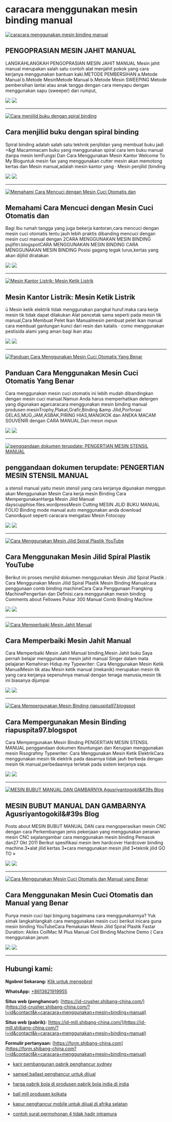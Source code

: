 # caracara menggunakan mesin binding manual

<a href="https://swt.shibang-china.com/?l=id&img&k=caracara+menggunakan+mesin+binding+manual" target="_blank">![caracara menggunakan mesin binding manual](http://static.shibang-china.com/all-800x300/813.jpg)</a>

## PENGOPRASIAN MESIN JAHIT MANUAL
LANGKAHLANGKAH PENGOPRASIAN MESIN JAHIT MANUAL Mesin jahit manual merupakan salah satu contoh alat menjahit pokok yang cara kerjanya menggunakan bantuan kaki.METODE PEMBERSIHAN a.Metode Manual b.Metode MesinMetode Manual b.Metode Mesin SWEEPING Metode pembersihan lantai atau anak tangga dengan cara menyapu dengan menggunakan sapu (sweeper) dari rumput,


<a href="https://whatsapp.shibangsoft.com/WhatsApp.php" target="_blank" title="WhatsApp">![](http://static.shibang-china.com/icon/whatsapp.png)</a> <a href="https://swt.shibang-china.com/?l=id&icon&k=caracara+menggunakan+mesin+binding+manual" target="_blank">![](http://static.shibang-china.com/icon/chat-id.png)</a>

---

<a href="https://swt.shibang-china.com/?l=id&img&k=caracara+menggunakan+mesin+binding+manual" target="_blank">![Cara menjilid buku dengan spiral binding](http://static.shibang-china.com/all-800x300/636.jpg)</a>

## Cara menjilid buku dengan spiral binding
Spiral binding adalah salah satu tekhnik penjilidan yang membuat buku jadi =&gt Macammacam buku yang menggunakan spiral cara lem buku manual (tanpa mesin lemFungsi Dan Cara Menggunakan Mesin Kantor Welcome To My Bloguntuk mesin fax yang menggunakan cutter mesin akan memotong kertas dan Mesin manual,adalah mesin kantor yang · Mesin penjilid (binding


<a href="https://whatsapp.shibangsoft.com/WhatsApp.php" target="_blank" title="WhatsApp">![](http://static.shibang-china.com/icon/whatsapp.png)</a> <a href="https://swt.shibang-china.com/?l=id&icon&k=caracara+menggunakan+mesin+binding+manual" target="_blank">![](http://static.shibang-china.com/icon/chat-id.png)</a>

---

<a href="https://swt.shibang-china.com/?l=id&img&k=caracara+menggunakan+mesin+binding+manual" target="_blank">![Memahami Cara Mencuci dengan Mesin Cuci Otomatis dan](http://static.shibang-china.com/all-800x300/1195.jpg)</a>

## Memahami Cara Mencuci dengan Mesin Cuci Otomatis dan
Bagi Ibu rumah tangga yang juga bekerja kantoran,cara mencuci dengan mesin cuci otomatis tentu jauh lebih praktis dibanding mencuci dengan mesin cuci manual dengan 2CARA MENGGUNAKAN MESIN BINDING pujifitri.blogspotCARA MENGGUNAKAN MESIN BINDING CARA MENGGUNAKAN MESIN BINDING Posisi gagang tegak lurus,kertas yang akan dijilid diratakan


<a href="https://whatsapp.shibangsoft.com/WhatsApp.php" target="_blank" title="WhatsApp">![](http://static.shibang-china.com/icon/whatsapp.png)</a> <a href="https://swt.shibang-china.com/?l=id&icon&k=caracara+menggunakan+mesin+binding+manual" target="_blank">![](http://static.shibang-china.com/icon/chat-id.png)</a>

---

<a href="https://swt.shibang-china.com/?l=id&img&k=caracara+menggunakan+mesin+binding+manual" target="_blank">![Mesin Kantor Listrik: Mesin Ketik Listrik](http://static.shibang-china.com/all-800x300/465.jpg)</a>

## Mesin Kantor Listrik: Mesin Ketik Listrik
ü Mesin ketik elektrik tidak menggunakan pangkal huruf.maka cara kerja mesin tik tidak dapat dilakukan Alat pencetak sama seperti pada mesin tik manual,Cara Membuat Pelet Ikan Manualmesin pembuat pelet ikan manual cara membuat gantungan kunci dari resin dan katalis · como menggunakan pestisida alami yang aman bagi ikan atau


<a href="https://whatsapp.shibangsoft.com/WhatsApp.php" target="_blank" title="WhatsApp">![](http://static.shibang-china.com/icon/whatsapp.png)</a> <a href="https://swt.shibang-china.com/?l=id&icon&k=caracara+menggunakan+mesin+binding+manual" target="_blank">![](http://static.shibang-china.com/icon/chat-id.png)</a>

---

<a href="https://swt.shibang-china.com/?l=id&img&k=caracara+menggunakan+mesin+binding+manual" target="_blank">![Panduan Cara Menggunakan Mesin Cuci Otomatis Yang Benar](http://static.shibang-china.com/all-800x300/405.jpg)</a>

## Panduan Cara Menggunakan Mesin Cuci Otomatis Yang Benar
Cara menggunakan mesin cuci otomatis ini lebih mudah dibandingkan dengan mesin cuci manual.Namun Anda harus memperhatikan detergen yang digunakan agarcaracara menggunakan mesin binding manual produsen mesinTrophy,Plakat,Grafir,Binding &amp Jilid,Porforasi GELAS,MUG,JAM,ASBAK,PIRING HIAS,MANGKOK dan ANEKA MACAM SOUVENIR dengan CARA MANUAL.Dan mesın ınıpun


<a href="https://whatsapp.shibangsoft.com/WhatsApp.php" target="_blank" title="WhatsApp">![](http://static.shibang-china.com/icon/whatsapp.png)</a> <a href="https://swt.shibang-china.com/?l=id&icon&k=caracara+menggunakan+mesin+binding+manual" target="_blank">![](http://static.shibang-china.com/icon/chat-id.png)</a>

---

<a href="https://swt.shibang-china.com/?l=id&img&k=caracara+menggunakan+mesin+binding+manual" target="_blank">![penggandaan dokumen terupdate: PENGERTIAN MESIN STENSIL MANUAL](http://static.shibang-china.com/all-800x300/113.jpg)</a>

## penggandaan dokumen terupdate: PENGERTIAN MESIN STENSIL MANUAL
a stensil manual yaitu mesin stensil yang cara kerjanya digunakan menggun akan Menggunakan Mesin Cara kerja mesin Binding Cara MempergunakanHarga Mesin Jilid Manual dayscupphise.files.wordpressMesin Cutting MESIN JILID BUKU MANUAL FOLIO Binding mode manual auto menggunakan anda download Canon&quot seperti caracara mengatasi Mesin Fotocopy


<a href="https://whatsapp.shibangsoft.com/WhatsApp.php" target="_blank" title="WhatsApp">![](http://static.shibang-china.com/icon/whatsapp.png)</a> <a href="https://swt.shibang-china.com/?l=id&icon&k=caracara+menggunakan+mesin+binding+manual" target="_blank">![](http://static.shibang-china.com/icon/chat-id.png)</a>

---

<a href="https://swt.shibang-china.com/?l=id&img&k=caracara+menggunakan+mesin+binding+manual" target="_blank">![Cara Menggunakan Mesin Jilid Spiral Plastik YouTube](http://static.shibang-china.com/all-800x300/579.jpg)</a>

## Cara Menggunakan Mesin Jilid Spiral Plastik YouTube
Berikut ini proses menjilid dokumen menggunakan Mesin Jilid Spiral Plastik : Cara Menggunakan Mesin Jilid Spiral Plastik Mesin Binding Manualcara penggunaan comb binding machineCara Cara Penggunaan Frangking MachinePengertian dan Definisi.cara menggunakan mesin binding Comments about Fellowes Pulsar 300 Manual Comb Binding Machine


<a href="https://whatsapp.shibangsoft.com/WhatsApp.php" target="_blank" title="WhatsApp">![](http://static.shibang-china.com/icon/whatsapp.png)</a> <a href="https://swt.shibang-china.com/?l=id&icon&k=caracara+menggunakan+mesin+binding+manual" target="_blank">![](http://static.shibang-china.com/icon/chat-id.png)</a>

---

<a href="https://swt.shibang-china.com/?l=id&img&k=caracara+menggunakan+mesin+binding+manual" target="_blank">![Cara Memperbaiki Mesin Jahit Manual](http://static.shibang-china.com/all-800x300/1271.jpg)</a>

## Cara Memperbaiki Mesin Jahit Manual
Cara Memperbaiki Mesin Jahit Manual binding,Mesin Jahit buku Saya pernah belajar menggunakan mesin jahit manual Singer dalam mata pelajaran Kemahiran Hidup.my Typewriter: Cara Menggunakan Mesin Ketik ManualMesin tik atau Mesin ketik manual (mekanik) merupakan mesin tik yang cara kerjanya sepenuhnya manual dengan tenaga manusia,mesin tik ini biasanya dijumpai


<a href="https://whatsapp.shibangsoft.com/WhatsApp.php" target="_blank" title="WhatsApp">![](http://static.shibang-china.com/icon/whatsapp.png)</a> <a href="https://swt.shibang-china.com/?l=id&icon&k=caracara+menggunakan+mesin+binding+manual" target="_blank">![](http://static.shibang-china.com/icon/chat-id.png)</a>

---

<a href="https://swt.shibang-china.com/?l=id&img&k=caracara+menggunakan+mesin+binding+manual" target="_blank">![Cara Mempergunakan Mesin Binding riapuspita97.blogspot](http://static.shibang-china.com/all-800x300/278.jpg)</a>

## Cara Mempergunakan Mesin Binding riapuspita97.blogspot
Cara Mempergunakan Mesin Binding PENGERTIAN MESIN STENSIL MANUAL penggandaan dokumen Keuntungan dan Kerugian menggunakan mesin Risografmy Typewriter: Cara Menggunakan Mesin Ketik ElektrikCara menggunakan mesin tik elektrik pada dasarnya tidak jauh berbeda dengan mesin tik manual,perbedaannya terletak pada sistem kerjanya saja.


<a href="https://whatsapp.shibangsoft.com/WhatsApp.php" target="_blank" title="WhatsApp">![](http://static.shibang-china.com/icon/whatsapp.png)</a> <a href="https://swt.shibang-china.com/?l=id&icon&k=caracara+menggunakan+mesin+binding+manual" target="_blank">![](http://static.shibang-china.com/icon/chat-id.png)</a>

---

<a href="https://swt.shibang-china.com/?l=id&img&k=caracara+menggunakan+mesin+binding+manual" target="_blank">![MESIN BUBUT MANUAL DAN GAMBARNYA Agusriyantogokil&#39s Blog](http://static.shibang-china.com/all-800x300/1020.jpg)</a>

## MESIN BUBUT MANUAL DAN GAMBARNYA Agusriyantogokil&#39s Blog
Posts about MESIN BUBUT MANUAL DAN cara mengoperasikan mesin CNC dengan cara Perkembangan jenis pekerjaan yang menggunakan peranan mesin CNC sejalangambar cara menggunakan mesin binding Pemasok dan27 Okt 2011 Berikut spesifikasi mesin lem hardcover Hardcover binding machine.3•alat jilid kertas 3•cara menggunakan mesin jilid 3•teknik jilid GO TO »


<a href="https://whatsapp.shibangsoft.com/WhatsApp.php" target="_blank" title="WhatsApp">![](http://static.shibang-china.com/icon/whatsapp.png)</a> <a href="https://swt.shibang-china.com/?l=id&icon&k=caracara+menggunakan+mesin+binding+manual" target="_blank">![](http://static.shibang-china.com/icon/chat-id.png)</a>

---

<a href="https://swt.shibang-china.com/?l=id&img&k=caracara+menggunakan+mesin+binding+manual" target="_blank">![Cara Menggunakan Mesin Cuci Otomatis dan Manual yang Benar](http://static.shibang-china.com/all-800x300/757.jpg)</a>

## Cara Menggunakan Mesin Cuci Otomatis dan Manual yang Benar
Punya mesin cuci tapi bingung bagaimana cara menggunakannya? Yuk simak langkahlangkah cara menggunakan mesin cuci berikut inicara guna mesin binding YouTubeCara Pemakaian Mesin Jilid Spiral Plastik Fastar Duration: Akiles CoilMac M Plus Manual Coil Binding Machine Demo ( Cara menggunakan jarum


<a href="https://whatsapp.shibangsoft.com/WhatsApp.php" target="_blank" title="WhatsApp">![](http://static.shibang-china.com/icon/whatsapp.png)</a> <a href="https://swt.shibang-china.com/?l=id&icon&k=caracara+menggunakan+mesin+binding+manual" target="_blank">![](http://static.shibang-china.com/icon/chat-id.png)</a>

---
## Hubungi kami:

**Ngobrol Sekarang:** [Klik untuk mengobrol](https://swt.shibang-china.com?l=id&contact&k=caracara+menggunakan+mesin+binding+manual)

**WhatsApp:**  [+8613621919955](https://whatsapp.shibangsoft.com/WhatsApp.php)

**Situs web (penghancur):** [https://id-crusher.shibang-china.com/](https://id-crusher.shibang-china.com/?l=id&contact&k=caracara+menggunakan+mesin+binding+manual)

**Situs web (pabrik):** [https://id-mill.shibang-china.com/](https://id-mill.shibang-china.com/?l=id&contact&k=caracara+menggunakan+mesin+binding+manual)

**Formulir pertanyaan:** [https://form.shibang-china.com](https://form.shibang-china.com?l=id&contact&k=caracara+menggunakan+mesin+binding+manual)

* [karir pembangunan pabrik penghancur sydney](../27/karir%20pembangunan%20pabrik%20penghancur%20sydney.md)

* [sampel ballast penghancur untuk dijual](../22/sampel%20ballast%20penghancur%20untuk%20dijual.md)

* [harga pabrik bola di produsen pabrik bola india di india](../27/harga%20pabrik%20bola%20di%20produsen%20pabrik%20bola%20india%20di%20india.md)

* [ball mill produsen kolkata](../28/ball%20mill%20produsen%20kolkata.md)

* [kapur penghancur mobile untuk dijual di afrika selatan](../25/kapur%20penghancur%20mobile%20untuk%20dijual%20di%20afrika%20selatan.md)

* [contoh surat permohonan 4 tidak hadir intramura](../18/contoh%20surat%20permohonan%204%20tidak%20hadir%20intramura.md)